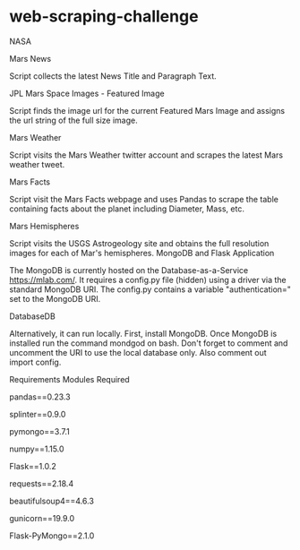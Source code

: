 # web-scraping-challenge

NASA 

Mars News

Script collects the latest News Title and Paragraph Text.

JPL Mars Space Images - Featured Image

Script finds the image url for the current Featured Mars Image and assigns the url string of the full size image.

Mars Weather

Script visits the Mars Weather twitter account and scrapes the latest Mars weather tweet.

Mars Facts

Script visit the Mars Facts webpage and uses Pandas to scrape the table containing facts about the planet including Diameter, Mass, etc.

Mars Hemispheres

Script visits the USGS Astrogeology site and obtains the full resolution images for each of Mar's hemispheres.
MongoDB and Flask Application


The MongoDB is currently hosted on the Database-as-a-Service https://mlab.com/. It requires a config.py file (hidden) using a driver via the standard MongoDB URI. The config.py contains a variable "authentication=" set to the MongoDB URI.

DatabaseDB

Alternatively, it can run locally. First, install MongoDB. Once MongoDB is installed run the command mondgod on bash. Don't forget to comment and uncomment the URI to use the local database only. Also comment out import config.

Requirements
Modules Required

pandas==0.23.3

splinter==0.9.0

pymongo==3.7.1

numpy==1.15.0

Flask==1.0.2

requests==2.18.4

beautifulsoup4==4.6.3

gunicorn==19.9.0

Flask-PyMongo==2.1.0
